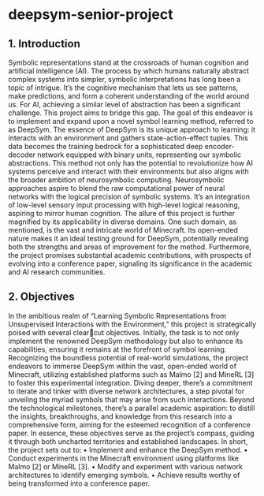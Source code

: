 # deepsym-senior-project


## 1. Introduction
Symbolic representations stand at the crossroads of human cognition and artificial 
intelligence (AI). The process by which humans naturally abstract complex systems into 
simpler, symbolic interpretations has long been a topic of intrigue. It’s the cognitive 
mechanism that lets us see patterns, make predictions, and form a coherent understanding 
of the world around us. For AI, achieving a similar level of abstraction has been a 
significant challenge. This project aims to bridge this gap.
The goal of this endeavor is to implement and expand upon a novel symbol learning 
method, referred to as DeepSym. The essence of DeepSym is its unique approach to 
learning: it interacts with an environment and gathers state-action-effect tuples. This data 
becomes the training bedrock for a sophisticated deep encoder-decoder network equipped 
with binary units, representing our symbolic abstractions.
This method not only has the potential to revolutionize how AI systems perceive and 
interact with their environments but also aligns with the broader ambition of 
neurosymbolic computing. Neurosymbolic approaches aspire to blend the raw 
computational power of neural networks with the logical precision of symbolic systems. 
It’s an integration of low-level sensory input processing with high-level logical 
reasoning, aspiring to mirror human cognition.
The allure of this project is further magnified by its applicability in diverse domains. One 
such domain, as mentioned, is the vast and intricate world of Minecraft. Its open-ended 
nature makes it an ideal testing ground for DeepSym, potentially revealing both the 
strengths and areas of improvement for the method. Furthermore, the project promises 
substantial academic contributions, with prospects of evolving into a conference paper, 
signaling its significance in the academic and AI research communities.
## 2. Objectives
In the ambitious realm of “Learning Symbolic Representations from Unsupervised 
Interactions with the Environment,” this project is strategically poised with several clearcut objectives. Initially, the task is to not only implement the renowned DeepSym 
methodology but also to enhance its capabilities, ensuring it remains at the forefront of 
symbol learning. Recognizing the boundless potential of real-world simulations, the 
project endeavors to immerse DeepSym within the vast, open-ended world of Minecraft, 
utilizing established platforms such as Malmo [2] and MineRL [3] to foster this 
experimental integration. Diving deeper, there’s a commitment to iterate and tinker with 
diverse network architectures, a step pivotal for unveiling the myriad symbols that may
arise from such interactions. Beyond the technological milestones, there’s a parallel 
academic aspiration: to distill the insights, breakthroughs, and knowledge from this 
research into a comprehensive form, aiming for the esteemed recognition of a conference 
paper. In essence, these objectives serve as the project’s compass, guiding it through both 
uncharted territories and established landscapes.
In short, the project sets out to:
• Implement and enhance the DeepSym method.
• Conduct experiments in the Minecraft environment using platforms like 
Malmo [2] or MineRL [3].
• Modify and experiment with various network architectures to identify 
emerging symbols.
• Achieve results worthy of being transformed into a conference paper.
